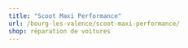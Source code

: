 ```yaml
---
title: "Scoot Maxi Performance"
url: /bourg-les-valence/scoot-maxi-performance/
shop: réparation de voitures
---
```

